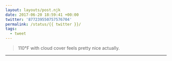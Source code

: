 ```yaml
---
layout: layouts/post.njk
date: 2017-06-20 18:59:41 +00:00
twitter: '877239550757576704'
permalink: /status/{{ twitter }}/
tags: 
  - tweet
---
```


> 110°F with cloud cover feels pretty nice actually.

---
